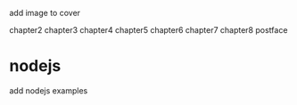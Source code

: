 add image to cover

chapter2
chapter3
chapter4
chapter5
chapter6
chapter7
chapter8
postface

# nodejs

add nodejs examples
